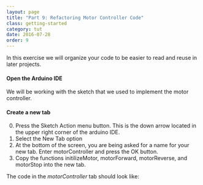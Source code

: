 ```yaml
---
layout: page
title: "Part 9: Refactoring Motor Controller Code"
class: getting-started
category: tut
date: 2016-07-28
order: 9
---
```


In this exercise we will organize your code to be easier to read and
reuse in later projects.

#### Open the Arduino IDE

We will be working with the sketch that we used to implement the
motor controller.

#### Create a new tab

0. Press the Sketch Action menu button. This is the down arrow located
in the upper right corner of the arduino IDE.
0. Select the New Tab option
0. At the bottom of the screen, you are being asked for a name for your
new tab. Enter motorController and press the OK button.
0. Copy the functions initilizeMotor, motorForward, motorReverse, and
   motorStop into the new tab.

The code in the *motorController* tab should look like:

<script src="https://gist.github.com/dennisburton/b576b8af157dd75cbb7375f0c44c1660.js"></script>

